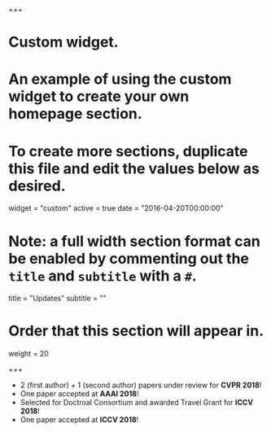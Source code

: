 +++
# Custom widget.
# An example of using the custom widget to create your own homepage section.
# To create more sections, duplicate this file and edit the values below as desired.
widget = "custom"
active = true
date = "2016-04-20T00:00:00"

# Note: a full width section format can be enabled by commenting out the `title` and `subtitle` with a `#`.
title = "Updates"
subtitle = ""

# Order that this section will appear in.
weight = 20

+++

- 2 (first author) + 1 (second author) papers under review for **CVPR 2018**!
- One paper accepted at **AAAI 2018**!
- Selected for Doctroal Consortium and awarded Travel Grant for **ICCV 2018**!
- One paper accepted at **ICCV 2018**!

